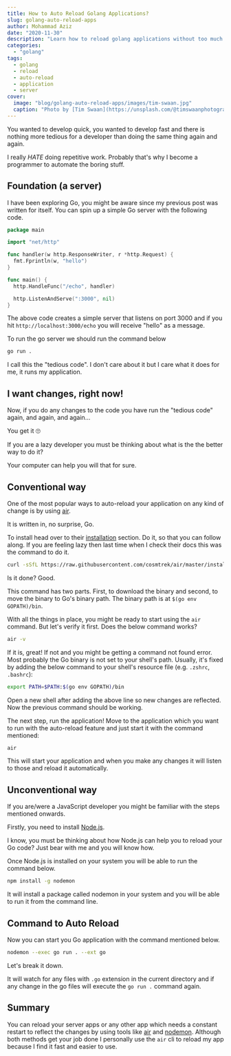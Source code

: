 ```yaml
---
title: How to Auto Reload Golang Applications?
slug: golang-auto-reload-apps
author: Mohammad Aziz
date: "2020-11-30"
description: "Learn how to reload golang applications without too much manual work"
categories:
  - "golang"
tags:
  - golang
  - reload
  - auto-reload
  - application
  - server
cover:
  image: "blog/golang-auto-reload-apps/images/tim-swaan.jpg"
  caption: "Photo by [Tim Swaan](https://unsplash.com/@timswaanphotography?utm_source=unsplash&amp;utm_medium=referral&amp;utm_content=creditCopyText) on [Unsplash](https://unsplash.com/s/photos/new?utm_source=unsplash&amp;utm_medium=referral&amp;utm_content=creditCopyText)"
---
```


You wanted to develop quick, you wanted to develop fast and there is
nothing more tedious for a developer than doing the same thing again
and again.

I really _HATE_ doing repetitive work. Probably that's why I become a programmer to automate the boring stuff.

## Foundation (a server)

I have been exploring Go, you might be aware since my previous post was
written for itself. You can spin up a simple Go server with the following
code.

```go
package main

import "net/http"

func handler(w http.ResponseWriter, r *http.Request) {
  fmt.Fprintln(w, "hello")
}

func main() {
  http.HandleFunc("/echo", handler)

  http.ListenAndServe(":3000", nil)
}
```

The above code creates a simple server that listens on port 3000 and if
you hit `http://localhost:3000/echo` you will receive "hello" as a message.

To run the go server we should run the command below

```sh
go run .
```

I call this the "tedious code". I don't care about it but I care what it
does for me, it runs my application.

## I want changes, right now!

Now, if you do any changes to the code you have run the "tedious code" again, and again, and again...

You get it 🙄

If you are a lazy developer you must be thinking about what is the
the better way to do it?

Your computer can help you will that for sure.

## Conventional way

One of the most popular ways to auto-reload your application on any kind of change is by using [air](https://github.com/cosmtrek/air).

It is written in, no surprise, Go.

To install head over to their [installation](https://github.com/cosmtrek/air#installation) section. Do it, so that you can follow along. If you are feeling lazy then last time when I check their docs this was the command to do it.

```sh
curl -sSfL https://raw.githubusercontent.com/cosmtrek/air/master/install.sh | sh -s -- -b $(go env GOPATH)/bin
```

Is it done? Good.

This command has two parts. First, to download the binary and second, to move the binary to Go's binary path. The binary path is at `$(go env GOPATH)/bin`.

With all the things in place, you might be ready to start using the `air` command. But let's verify it first. Does the below command works?

```sh
air -v
```

If it is, great! If not and you might be getting a command not found error. Most probably the Go binary is not set to your shell's path. Usually, it's fixed by adding the below command to your shell's resource file (e.g. `.zshrc`, `.bashrc`):

```sh
export PATH=$PATH:$(go env GOPATH)/bin
```

Open a new shell after adding the above line so new changes are reflected. Now the previous command should be working.

The next step, run the application! Move to the application which you want to run with the auto-reload feature and just start it with the command mentioned:

```sh
air
```

This will start your application and when you make any changes it will listen to those and reload it automatically.

## Unconventional way

If you are/were a JavaScript developer you might be familiar with the steps mentioned onwards.

Firstly, you need to install [Node.js](https://nodejs.org/en/download/).

I know, you must be thinking about how Node.js can help you to reload your Go code?
Just bear with me and you will know how.

Once Node.js is installed on your system you will be able to run the
command below.

```sh
npm install -g nodemon
```

It will install a package called nodemon in your system and you will be
able to run it from the command line.

## Command to Auto Reload

Now you can start you Go application with the command mentioned below.

```sh
nodemon --exec go run . --ext go
```

Let's break it down.

It will watch for any files with `.go` extension in the current directory and if
any change in the go files will execute the `go run .` command again.

## Summary

You can reload your server apps or any other app which needs a constant restart to reflect the changes by using tools like [air](https://github.com/cosmtrek/air) and [nodemon](https://nodemon.io/). Although both methods get your job done I personally use the `air` cli to reload my app because I find it fast and easier to use.

